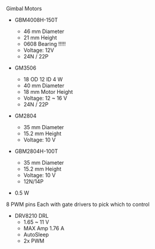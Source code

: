 Gimbal Motors
* GBM4008H-150T
	* 46 mm Diameter
	* 21 mm Height
	* 0608 Bearing !!!!!
	* Voltage: 12V
	* 24N / 22P
* GM3506 
	* 18 OD 12 ID 4 W
	* 40 mm Diameter
	* 18 mm Motor Height
	* Voltage: 12 ~ 16 V
	* 24N / 22P
* GM2804 
	* 35 mm Diameter
	* 15.2 mm Height
	* Voltage: 10 V
* GBM2804H-100T
	* 35 mm Diameter
	* 15.2 mm Height
	* Voltage: 10 V
	* 12N/14P

* 0.5 W

8 PWM pins
	Each with gate drivers to pick which to control

* DRV8210 DRL
	* 1.65 ~ 11 V
	* MAX Amp 1.76 A
	* AutoSleep
	* 2x PWM
